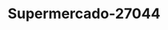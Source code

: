 ---
f_zip-code: 90810
f_state-code: CA
title: Supermercado-27044
f_phone: 562-426-3754
f_city-only: Long Beach
f_address: 2456 Santa Fe Avenue Long Beach
f_location-unique-id: '27044'
slug: supermercado-27044
updated-on: '2024-05-30T13:46:58.046Z'
created-on: '2024-05-30T13:36:59.803Z'
published-on: '2024-05-30T13:54:32.469Z'
f_city-state: cms/city/long-beach-ca.md
f_company: cms/company/supermercado.md
f_state: cms/state/california.md
layout: '[payday-loan].html'
tags: payday-loan
---